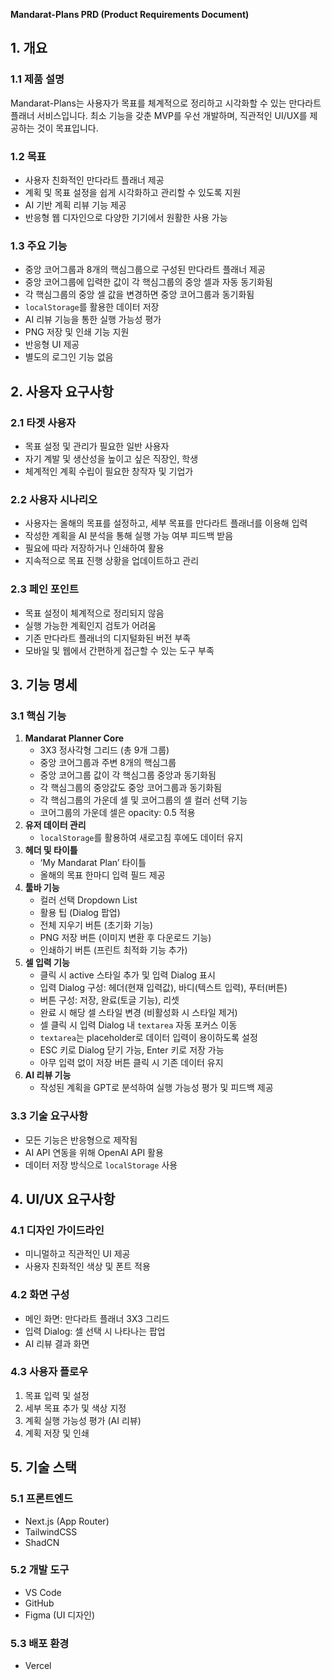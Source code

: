 **Mandarat-Plans PRD (Product Requirements Document)**

## 1. 개요

### 1.1 제품 설명

Mandarat-Plans는 사용자가 목표를 체계적으로 정리하고 시각화할 수 있는 만다라트 플래너 서비스입니다. 최소 기능을 갖춘 MVP를 우선 개발하며, 직관적인 UI/UX를 제공하는 것이 목표입니다.

### 1.2 목표

- 사용자 친화적인 만다라트 플래너 제공
- 계획 및 목표 설정을 쉽게 시각화하고 관리할 수 있도록 지원
- AI 기반 계획 리뷰 기능 제공
- 반응형 웹 디자인으로 다양한 기기에서 원활한 사용 가능

### 1.3 주요 기능

- 중앙 코어그룹과 8개의 핵심그룹으로 구성된 만다라트 플래너 제공
- 중앙 코어그룹에 입력한 값이 각 핵심그룹의 중앙 셀과 자동 동기화됨
- 각 핵심그룹의 중앙 셀 값을 변경하면 중앙 코어그룹과 동기화됨
- `localStorage`를 활용한 데이터 저장
- AI 리뷰 기능을 통한 실행 가능성 평가
- PNG 저장 및 인쇄 기능 지원
- 반응형 UI 제공
- 별도의 로그인 기능 없음

## 2. 사용자 요구사항

### 2.1 타겟 사용자

- 목표 설정 및 관리가 필요한 일반 사용자
- 자기 계발 및 생산성을 높이고 싶은 직장인, 학생
- 체계적인 계획 수립이 필요한 창작자 및 기업가

### 2.2 사용자 시나리오

- 사용자는 올해의 목표를 설정하고, 세부 목표를 만다라트 플래너를 이용해 입력
- 작성한 계획을 AI 분석을 통해 실행 가능 여부 피드백 받음
- 필요에 따라 저장하거나 인쇄하여 활용
- 지속적으로 목표 진행 상황을 업데이트하고 관리

### 2.3 페인 포인트

- 목표 설정이 체계적으로 정리되지 않음
- 실행 가능한 계획인지 검토가 어려움
- 기존 만다라트 플래너의 디지털화된 버전 부족
- 모바일 및 웹에서 간편하게 접근할 수 있는 도구 부족

## 3. 기능 명세

### 3.1 핵심 기능

1. **Mandarat Planner Core**
   - 3X3 정사각형 그리드 (총 9개 그룹)
   - 중앙 코어그룹과 주변 8개의 핵심그룹
   - 중앙 코어그룹 값이 각 핵심그룹 중앙과 동기화됨
   - 각 핵심그룹의 중앙값도 중앙 코어그룹과 동기화됨
   - 각 핵심그룹의 가운데 셀 및 코어그룹의 셀 컬러 선택 기능
   - 코어그룹의 가운데 셀은 opacity: 0.5 적용
2. **유저 데이터 관리**
   - `localStorage`를 활용하여 새로고침 후에도 데이터 유지
3. **헤더 및 타이틀**
   - ‘My Mandarat Plan’ 타이틀
   - 올해의 목표 한마디 입력 필드 제공
4. **툴바 기능**
   - 컬러 선택 Dropdown List
   - 활용 팁 (Dialog 팝업)
   - 전체 지우기 버튼 (초기화 기능)
   - PNG 저장 버튼 (이미지 변환 후 다운로드 기능)
   - 인쇄하기 버튼 (프린트 최적화 기능 추가)
5. **셀 입력 기능**
   - 클릭 시 active 스타일 추가 및 입력 Dialog 표시
   - 입력 Dialog 구성: 헤더(현재 입력값), 바디(텍스트 입력), 푸터(버튼)
   - 버튼 구성: 저장, 완료(토글 기능), 리셋
   - 완료 시 해당 셀 스타일 변경 (비활성화 시 스타일 제거)
   - 셀 클릭 시 입력 Dialog 내 `textarea` 자동 포커스 이동
   - `textarea`는 placeholder로 데이터 입력이 용이하도록 설정
   - ESC 키로 Dialog 닫기 가능, Enter 키로 저장 가능
   - 아무 입력 없이 저장 버튼 클릭 시 기존 데이터 유지
6. **AI 리뷰 기능**
   - 작성된 계획을 GPT로 분석하여 실행 가능성 평가 및 피드백 제공

### 3.3 기술 요구사항

- 모든 기능은 반응형으로 제작됨
- AI API 연동을 위해 OpenAI API 활용
- 데이터 저장 방식으로 `localStorage` 사용

## 4. UI/UX 요구사항

### 4.1 디자인 가이드라인

- 미니멀하고 직관적인 UI 제공
- 사용자 친화적인 색상 및 폰트 적용

### 4.2 화면 구성

- 메인 화면: 만다라트 플래너 3X3 그리드
- 입력 Dialog: 셀 선택 시 나타나는 팝업
- AI 리뷰 결과 화면

### 4.3 사용자 플로우

1. 목표 입력 및 설정
2. 세부 목표 추가 및 색상 지정
3. 계획 실행 가능성 평가 (AI 리뷰)
4. 계획 저장 및 인쇄

## 5. 기술 스택

### 5.1 프론트엔드

- Next.js (App Router)
- TailwindCSS
- ShadCN

### 5.2 개발 도구

- VS Code
- GitHub
- Figma (UI 디자인)

### 5.3 배포 환경

- Vercel
